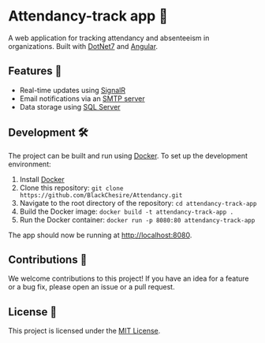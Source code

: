 # Attendancy-track app 📅

A web application for tracking attendancy and absenteeism in organizations. Built with [DotNet7](https://dotnet.microsoft.com/) and [Angular](https://angular.io/).

## Features 🎉

- Real-time updates using [SignalR](https://dotnet.microsoft.com/aspnet/signalr)
- Email notifications via an [SMTP server](https://en.wikipedia.org/wiki/Simple_Mail_Transfer_Protocol)
- Data storage using [SQL Server](https://www.microsoft.com/sql-server/)

## Development 🛠

The project can be built and run using [Docker](https://www.docker.com/). To set up the development environment:

1. Install [Docker](https://www.docker.com/get-started)
2. Clone this repository: `git clone https://github.com/BlackChesire/Attendancy.git`
3. Navigate to the root directory of the repository: `cd attendancy-track-app`
4. Build the Docker image: `docker build -t attendancy-track-app .`
5. Run the Docker container: `docker run -p 8080:80 attendancy-track-app`

The app should now be running at [http://localhost:8080](http://localhost:8080).

## Contributions 🤝

We welcome contributions to this project! If you have an idea for a feature or a bug fix, please open an issue or a pull request.

## License 📄

This project is licensed under the [MIT License](LICENSE).
